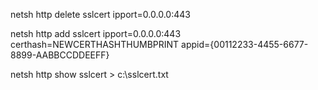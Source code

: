netsh http delete sslcert ipport=0.0.0.0:443

netsh http add sslcert ipport=0.0.0.0:443 certhash=NEWCERTHASHTHUMBPRINT appid={00112233-4455-6677-8899-AABBCCDDEEFF}

netsh http show sslcert > c:\sslcert.txt
